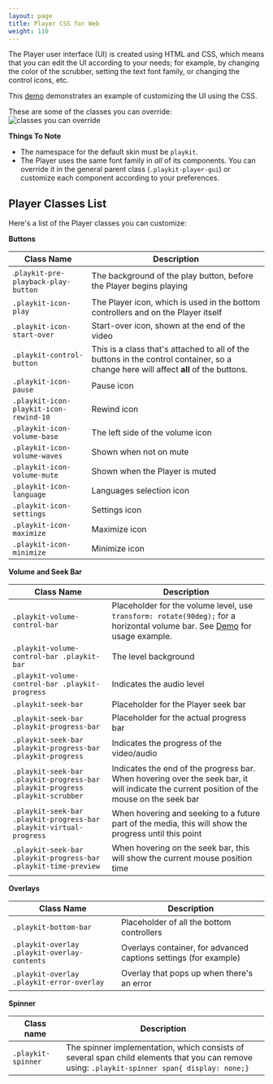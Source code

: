 ```yaml
---
layout: page
title: Player CSS for Web
weight: 110
---
```


The Player user interface (UI) is created using HTML and CSS, which means that you can edit the UI according to your needs; for example, by changing the color of the scrubber, setting the text font family, or changing the control icons, etc. 

This [demo](https://codepen.io/odedhutzler/pen/wNwRbm?editors=1100) demonstrates an example of customizing the UI using the CSS.

These are some of the classes you can override: 
![classes you can override](/assets/images/css-class-override.png)

**Things To Note**
- The namespace for the default skin must be `playkit`.
- The Player uses the same font family in *all* of its components. You can override it in the general parent class (`.playkit-player-gui`) or customize each component according to your preferences.

## Player Classes List

Here's a list of the Player classes you can customize:

**Buttons**

| Class Name                             | Description                                                                                                                 |
| -------------------------------------- | --------------------------------------------------------------------------------------------------------------------------- |
| .`playkit-pre-playback-play-button`    | The background of the play button, before the Player begins playing                                                         |
| `.playkit-icon-play`                   | The Player icon, which is used in the bottom controllers and on the Player itself                                           |
| `.playkit-icon-start-over`             | Start-over icon, shown at the end of the video                                                                              |
| `.playkit-control-button`              | This is a class that's attached to all of the buttons in the control container, so a change here will affect **all** of the buttons. |
| `.playkit-icon-pause`                  | Pause icon                                                                                                                  |
| `.playkit-icon-playkit-icon-rewind-10` | Rewind icon                                                                                                                 |
| `.playkit-icon-volume-base`            | The left side of the volume icon                                                                                            |
| `.playkit-icon-volume-waves`           | Shown when not on mute                                                                                                      |
| `.playkit-icon-volume-mute`            | Shown when the Player is muted                                                                                              |
| `.playkit-icon-language`               | Languages selection icon                                                                                                    |
| `.playkit-icon-settings`               | Settings icon                                                                                                               |
| `.playkit-icon-maximize`               | Maximize icon                                                                                                               |
| `.playkit-icon-minimize`               | Minimize icon                                                                                                               |

**Volume and Seek Bar**

| Class Name                                                                    | Description                                                                                                                                |
| ----------------------------------------------------------------------------- | ------------------------------------------------------------------------------------------------------------------------------------------ |
| `.playkit-volume-control-bar`                                                 | Placeholder for the volume level, use `transform: rotate(90deg);` for a horizontal volume bar. See [Demo](https://codepen.io/odedhutzler/pen/wNwRbm?editors=1100) for usage example.                                                                                                        |
| `.playkit-volume-control-bar .playkit-bar`                                    | The level background                                                                                                                |
| `.playkit-volume-control-bar .playkit-progress`                               | Indicates the audio level                                                                                                                  |
| `.playkit-seek-bar`                                                           | Placeholder for the Player seek bar                                                                                                        |
| `.playkit-seek-bar .playkit-progress-bar`                                     | Placeholder for the actual progress bar                                                                                                    |
| `.playkit-seek-bar .playkit-progress-bar .playkit-progress`                   | Indicates the progress of the video/audio                                                                                                  |
| `.playkit-seek-bar .playkit-progress-bar .playkit-progress .playkit-scrubber` | Indicates the end of the progress bar. When hovering over the seek bar, it will indicate the current position of the mouse on the seek bar |
| `.playkit-seek-bar .playkit-progress-bar .playkit-virtual-progress`           | When hovering and seeking to a future part of the media, this will show the progress until this point                                      |
| `.playkit-seek-bar .playkit-progress-bar .playkit-time-preview`               | When hovering on the seek bar, this will show the current mouse position time                                                                |

**Overlays**

| Class Name                                   | Description                                                      |
| -------------------------------------------- | ---------------------------------------------------------------- |
| `.playkit-bottom-bar`                        | Placeholder of all the bottom controllers                        |
| `.playkit-overlay .playkit-overlay-contents` | Overlays container, for advanced captions settings (for example) |
| `.playkit-overlay .playkit-error-overlay`    | Overlay that pops up when there's an error                      |

**Spinner**

| Class name         | Description                                                                                                                                   |
| ------------------ | --------------------------------------------------------------------------------------------------------------------------------------------- |
| `.playkit-spinner` | The spinner implementation, which consists of several span child elements that you can remove using: `.playkit-spinner span{ display: none;}` |
